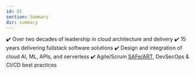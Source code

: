 ```yaml
---
id: 01
section: Summary
dir: summary
---
```

✔️ Over two decades of leadership in cloud architecture and delivery
✔️ 15 years delivering fullstack software solutions
✔️ Design and integration of cloud AI, ML, APIs, and serverless
✔️ Agile/Scrum <a aria-label="Agile Scaled Framework and Agile Release Train methdologies" aria-disabled="false" target="_self" href="https://scaledagile.com">SAFe/ART</a>, DevSecOps & CI/CD best practices